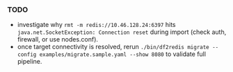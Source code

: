 ### TODO

- investigate why `rmt -m redis://10.46.128.24:6397` hits `java.net.SocketException: Connection reset` during import (check auth, firewall, or use nodes.conf).
- once target connectivity is resolved, rerun `./bin/df2redis migrate --config examples/migrate.sample.yaml --show 8080` to validate full pipeline.
